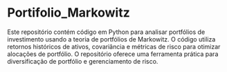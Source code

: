 # Portifolio_Markowitz
Este repositório contém código em Python para analisar portfólios de investimento usando a teoria de portfólios de Markowitz. O código utiliza retornos históricos de ativos, covariância e métricas de risco para otimizar alocações de portfólio. O repositório oferece uma ferramenta prática para diversificação de portfólio e gerenciamento de risco.
